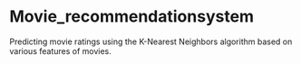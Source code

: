# Movie_recommendationsystem
Predicting movie ratings using the K-Nearest Neighbors algorithm based on various features of movies.
